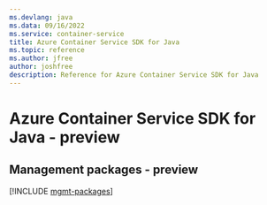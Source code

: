 ```yaml
---
ms.devlang: java
ms.data: 09/16/2022
ms.service: container-service
title: Azure Container Service SDK for Java
ms.topic: reference
ms.author: jfree
author: joshfree
description: Reference for Azure Container Service SDK for Java
---
```

# Azure Container Service SDK for Java - preview

## Management packages - preview
[!INCLUDE [mgmt-packages](container-service-mgmt-index.md)]